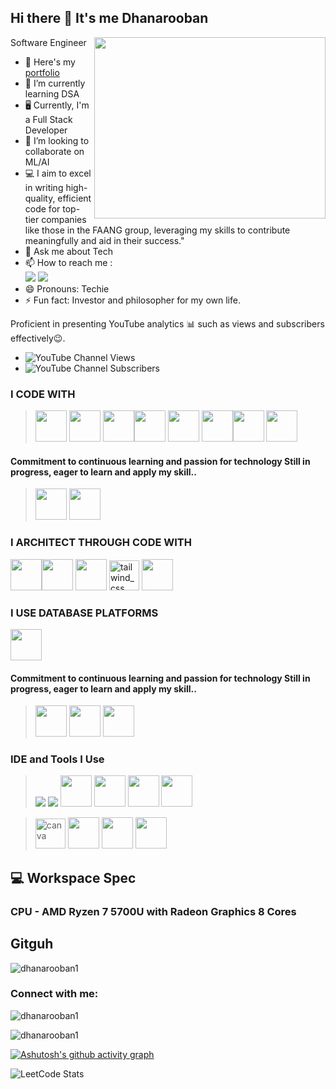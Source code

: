 ## Hi there 👋 It's me Dhanarooban

Software Engineer 
<img align="right" width="370" height="290" src="https://i.pinimg.com/originals/47/f0/34/47f0342cec72b800463bf003eac1257e.gif">
- 🔭 Here's my [portfolio](https://portfolio-website-nm7o.vercel.app/)                                                 
- 🌱 I’m currently learning DSA
- 🖥️ Currently, I'm a Full Stack Developer 
- 👯 I’m looking to collaborate on ML/AI
- 💻 I aim to excel in writing high-quality, efficient code for top-tier companies like those in the FAANG group, leveraging my skills to contribute meaningfully and aid in their success."    
- 💬 Ask me about Tech
- 📫 How to reach me :
<br /> [<img src="https://img.shields.io/badge/Twitter-1DA1F2?style=for-the-badge&logo=twitter&logoColor=white" />](https://twitter.com/Dhana413078) [<img src="https://img.shields.io/badge/LinkedIn-0077B5?style=for-the-badge&logo=linkedin&logoColor=white" />](www.linkedin.com/in/dhanarooban-tech-journey)
- 😄 Pronouns: Techie
- ⚡ Fun fact: Investor and philosopher for my own life.

Proficient in presenting YouTube analytics 📊 such as views and subscribers effectively😉.
- ![YouTube Channel Views](https://img.shields.io/youtube/channel/views/UCvXYLTOPH7jcLkkkj7XkxbA)
- ![YouTube Channel Subscribers](https://img.shields.io/youtube/channel/subscribers/UCvXYLTOPH7jcLkkkj7XkxbA) 


### I CODE WITH
><img height="50" width="50" src="https://img.icons8.com/color/48/000000/python.png" /> <img height="50" width="50" src="https://img.icons8.com/color/48/000000/c-programming.png" /> <img height="50" width="50" src="https://img.icons8.com/color/48/000000/html-5.png" /><img height="50" width="50" src="https://img.icons8.com/color/48/000000/java-coffee-cup-logo.png" /> <img height="50" width="50" src="https://img.icons8.com/color/48/000000/javascript.png"/> <img height="50" width="50" src="https://img.icons8.com/color/48/000000/c-plus-plus-logo.png" /><img height="50" width="50" src="https://img.icons8.com/color/48/000000/tensorflow.png"/> <img height="50" width="50" src="https://img.icons8.com/color/48/000000/nodejs.png"/> 

#### Commitment to continuous learning and passion for technology Still in progress, eager to learn and apply my skill.. 

> <img height="50" width="50" src="https://img.icons8.com/fluency/48/000000/handlebar-mustache.png"/> <img height="50" width="50" src="https://img.icons8.com/color/48/000000/spring-logo.png"/>



### I ARCHITECT THROUGH CODE WITH
 <img height="50" width="50" src="https://img.icons8.com/color/48/000000/css3.png" /><img height="50" width="50" src="https://img.icons8.com/color/48/000000/bootstrap.png" />
 <img height="50" width="50" src="https://img.icons8.com/color/48/000000/react-native.png"/> 
 <img width="48" height="48" src="https://img.icons8.com/plasticine/100/tailwind_css.png" alt="tailwind_css"/>
 <img height="50" width="50" src="https://img.icons8.com/color/48/000000/sass.png"/> 

 
 ### I USE DATABASE PLATFORMS
 <img height="50" width="50" src="https://img.icons8.com/color/48/000000/mongodb.png"/> 


#### Commitment to continuous learning and passion for technology Still in progress, eager to learn and apply my skill.. 

> <img height="50" width="50" src="https://img.icons8.com/color/48/null/graphql.png"/> <img height="50" width="50" src="https://img.icons8.com/color/48/000000/google-firebase-console.png"/> <img height="50" width="50" src="https://img.icons8.com/color/48/000000/mysql-logo.png"/>

### IDE and Tools I Use
> <img src="https://img.shields.io/badge/Vercel-000000?style=for-the-badge&logo=vercel&logoColor=white" /> <img src="https://img.shields.io/badge/Netlify-00C7B7?style=for-the-badge&logo=netlify&logoColor=white" /> <img height="50" width="50" src="https://img.icons8.com/color/48/000000/visual-studio-code-2019.png"/> <img height="50" width="50" src="https://img.icons8.com/color/48/000000/pycharm.png"/>  <img height="50" width="50" src="https://img.icons8.com/color/50/000000/git.png"/> <img height="50" width="50" src="https://img.icons8.com/dusk/64/000000/anaconda.png"/> 

> <img width="48" height="48" src="https://img.icons8.com/fluency/48/canva.png" alt="canva"/> <img height="50" src="https://img.icons8.com/color/480/null/notion--v1.png" /> <img height="50" width="50" src="https://img.icons8.com/doodle/48/000000/adobe-photoshop.png"/> <img height="50" width="50" src="https://img.icons8.com/color/48/000000/figma--v1.png"/>

## 💻 Workspace Spec 
### CPU - AMD Ryzen 7 5700U with Radeon Graphics 8 Cores

## Gitguh

<p align="left"> <img src="https://komarev.com/ghpvc/?username=dhanarooban1&label=Profile%20views&color=0e75b6&style=flat" alt="dhanarooban1" /> </p>


<h3 align="left">Connect with me:</h3>
<p align="left">
</p>

<p><img align="center" src="https://github-readme-stats.vercel.app/api/top-langs?username=dhanarooban1&show_icons=true&locale=en&layout=compact" alt="dhanarooban1" /></p>


<p><img align="center" src="https://github-readme-streak-stats.herokuapp.com/?user=dhanarooban1&" alt="dhanarooban1" /></p>

[![Ashutosh's github activity graph](https://github-readme-activity-graph.vercel.app/graph?username=Dhanarooban1&bg_color=000000&color=ffffff&line=00ff33&point=ffffff&area=true&hide_border=true)](https://github.com/ashutosh00710/github-readme-activity-graph)


![LeetCode Stats](https://leetcard.jacoblin.cool/dhanarooban?theme=dark&font=Marcellus&ext=heatmap)
